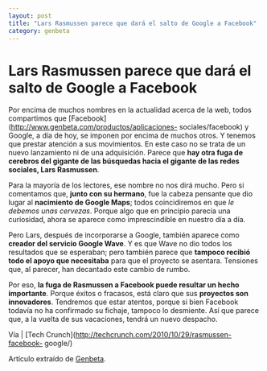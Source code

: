 ```yaml
---
layout: post
title: "Lars Rasmussen parece que dará el salto de Google a Facebook"
category: genbeta
---
```


# Lars Rasmussen parece que dará el salto de Google a Facebook

Por encima de muchos nombres en la actualidad acerca de la web, todos
compartimos que [Facebook](http://www.genbeta.com/productos/aplicaciones-
sociales/facebook) y Google, a día de hoy, se imponen por encima de muchos
otros. Y tenemos que prestar atención a sus movimientos. En este caso no se
trata de un nuevo lanzamiento ni de una adquisición. Parece que **hay otra
fuga de cerebros del gigante de las búsquedas hacia el gigante de las redes
sociales, Lars Rasmussen**.

Para la mayoría de los lectores, ese nombre no nos dirá mucho. Pero si
comentamos que, **junto con su hermano**, fue la cabeza pensante que dio lugar
al **nacimiento de Google Maps**; todos coincidiremos en que _le debemos unas
cervezas_. Porque algo que en principio parecía una curiosidad, ahora se
aparece como imprescindible en nuestro día a día.

Pero Lars, después de incorporarse a Google, también aparece como **creador
del servicio Google Wave**. Y es que Wave no dio todos los resultados que se
esperaban; pero también parece que **tampoco recibió todo el apoyo que
necesitaba** para que el proyecto se asentara. Tensiones que, al parecer, han
decantado este cambio de rumbo.

Por eso, **la fuga de Rasmussen a Facebook puede resultar un hecho
importante**. Porque éxitos o fracasos, está claro que sus **proyectos son
innovadores**. Tendremos que estar atentos, porque si bien Facebook todavía no
ha confirmado su fichaje, tampoco lo desmiente. Así que parece que, a la
vuelta de sus vacaciones, tendrá un nuevo despacho.

Vía | [Tech Crunch](http://techcrunch.com/2010/10/29/rasmussen-facebook-
google/)

Artículo extraído de [Genbeta](http://www.genbeta.com).